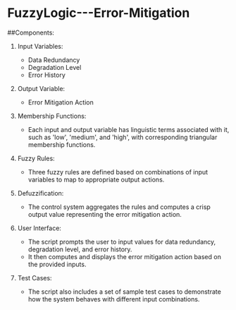 # FuzzyLogic---Error-Mitigation
##Components:
1. Input Variables:
   - Data Redundancy
   - Degradation Level
   - Error History
     
2. Output Variable:
   - Error Mitigation Action
     
3. Membership Functions:
   - Each input and output variable has linguistic terms associated with it, such as 'low', 'medium', and 'high', with corresponding triangular membership 
     functions.
4. Fuzzy Rules:
   - Three fuzzy rules are defined based on combinations of input variables to map to appropriate output actions.

5. Defuzzification:
    - The control system aggregates the rules and computes a crisp output value representing the error mitigation action.
    
6. User Interface:
   - The script prompts the user to input values for data redundancy, degradation level, and error history.
   - It then computes and displays the error mitigation action based on the provided inputs.
     
7. Test Cases:
   - The script also includes a set of sample test cases to demonstrate how the system behaves with different input combinations.
